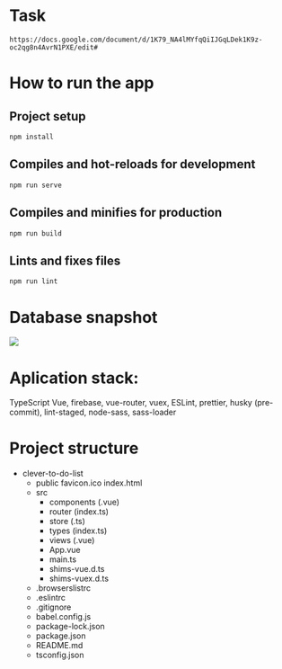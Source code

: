 # Task
```
https://docs.google.com/document/d/1K79_NA4lMYfqQiIJGqLDek1K9z-oc2qg8n4AvrN1PXE/edit#
```

# How to run the app
## Project setup
```
npm install
```
## Compiles and hot-reloads for development
```
npm run serve
```
## Compiles and minifies for production
```
npm run build
```
## Lints and fixes files
```
npm run lint
```

# Database snapshot
![](https://cdn1.radikalno.ru/uploads/2021/3/18/3bd0912c40cc56c8368749923a9cc9d5-full.png)

# Aplication stack:

TypeScript
Vue,
firebase,
vue-router,
vuex,
ESLint,
prettier,
husky (pre-commit),
lint-staged,
node-sass,
sass-loader

# Project structure
- clever-to-do-list
    - public
        favicon.ico
        index.html
    - src
        - components (.vue)
        - router (index.ts)
        - store (.ts)
        - types (index.ts)
        - views (.vue)
        - App.vue
        - main.ts
        - shims-vue.d.ts
        - shims-vuex.d.ts
    - .browserslistrc
    - .eslintrc
    - .gitignore
    - babel.config.js
    - package-lock.json
    - package.json
    - README.md
    - tsconfig.json